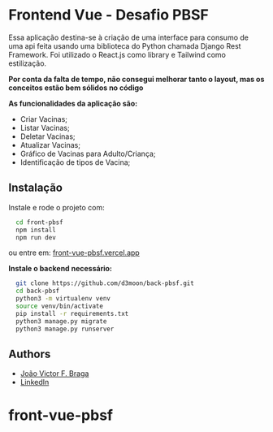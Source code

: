 # Frontend Vue - Desafio PBSF

Essa aplicação destina-se à criação de uma interface para consumo de uma api feita usando uma biblioteca do Python chamada Django Rest Framework.
Foi utilizado o React.js como library e Tailwind como estilização.

**Por conta da falta de tempo, não consegui melhorar tanto o layout, mas os conceitos estão bem sólidos no código**

**As funcionalidades da aplicação são:**

- Criar Vacinas;
- Listar Vacinas;
- Deletar Vacinas;
- Atualizar Vacinas;
- Gráfico de Vacinas para Adulto/Criança;
- Identificação de tipos de Vacina;


## Instalação

Instale e rode o projeto com:

```bash
  cd front-pbsf
  npm install
  npm run dev
```

ou entre em: [front-vue-pbsf.vercel.app](front-vue-pbsf.vercel.app)

**Instale o backend necessário:**

```bash
  git clone https://github.com/d3moon/back-pbsf.git
  cd back-pbsf
  python3 -m virtualenv venv
  source venv/bin/activate
  pip install -r requirements.txt
  python3 manage.py migrate
  python3 manage.py runserver
```

## Authors

- [João Victor F. Braga](https://www.github.com/d3moon)
- [LinkedIn](https://www.linkedin.com/in/d3moon)
# front-vue-pbsf
